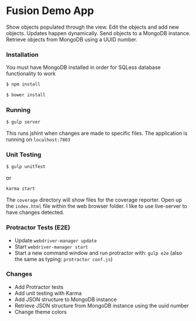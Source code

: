# Fusion Demo App

Show objects populated through the view. Edit the objects and add new objects. Updates happen dynamically. Send objects to a MongoDB instance. Retrieve objects from MongoDB using a UUID number.

### Installation
You must have MongoDB installed in order for SQLess database functionality to work

```sh
$ npm install
```

```sh
$ bower install
```

### Running
```sh
$ gulp server
```
This runs jshint when changes are made to specific files. The application is running on `localhost:7803`

### Unit Testing
```sh
$ gulp unitTest
```
or
```sh
karma start
```

The `coverage` directory will show files for the coverage reporter. Open up the `index.html` file within the web browser folder. I like to use live-server to have changes detected.

### Protractor Tests (E2E)
  - Update `webdriver-manager update`
  - Start `webdriver-manager start`
  - Start a new command window and run protractor with: `gulp e2e` (also the same as typing: `protractor conf.js`)

### Changes
  - Add Protractor tests
  - Add unit testing with Karma
  - Add JSON structure to MongoDB instance
  - Retrieve JSON structure from MongoDB instance using the uuid number
  - Change theme colors
